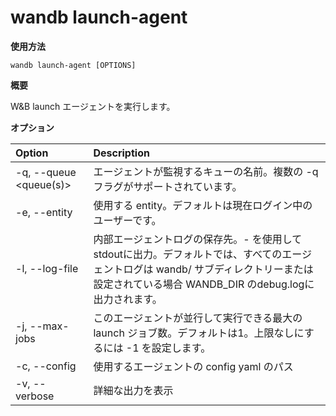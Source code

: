 
# wandb launch-agent

**使用方法**

`wandb launch-agent [OPTIONS]`

**概要**

W&B launch エージェントを実行します。

**オプション**

| **Option** | **Description** |
| :--- | :--- |
| -q, --queue <queue(s)> | エージェントが監視するキューの名前。複数の -q フラグがサポートされています。 |
| -e, --entity | 使用する entity。デフォルトは現在ログイン中のユーザーです。 |
| -l, --log-file | 内部エージェントログの保存先。- を使用してstdoutに出力。デフォルトでは、すべてのエージェントログは wandb/ サブディレクトリーまたは設定されている場合 WANDB_DIR のdebug.logに出力されます。 |
| -j, --max-jobs | このエージェントが並行して実行できる最大の launch ジョブ数。デフォルトは1。上限なしにするには -1 を設定します。 |
| -c, --config | 使用するエージェントの config yaml のパス |
| -v, --verbose | 詳細な出力を表示 |
